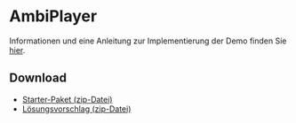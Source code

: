 # AmbiPlayer

Informationen und eine Anleitung zur Implementierung der Demo finden Sie [hier](https://regensburger-forscher.de/mme/Demos/ambi-player/).

## Download

- [Starter-Paket (zip-Datei)](https://github.com/Multimedia-Engineering-Regensburg-Demos/MME-AmbiPlayer/archive/starter.zip)
- [Lösungsvorschlag (zip-Datei)](https://github.com/Multimedia-Engineering-Regensburg-Demos/MME-AmbiPlayer/archive/master.zip)